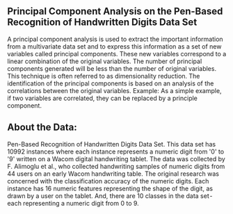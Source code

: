 ## Principal Component Analysis on the Pen-Based Recognition of Handwritten Digits Data Set

A principal component analysis is used to extract the important information from a multivariate data set and to express this information as a set of new variables called principal components.
These new variables correspond to a linear combination of the original variables. The number of principal components generated will be less than the number of original variables. This technique is often referred to as dimensionality reduction. The identification of the principal components is based on an analysis of the correlations between the original variables.
Example: As a simple example, if two variables are correlated, they can be replaced by a principle component.

## About the Data:

Pen-Based Recognition of Handwritten Digits Data Set. This data set has 10992 instances where each instance represents a numeric digit from '0' to '9' written on a Wacom digital handwriting tablet. The data was collected by F. Alimoglu et al., who collected handwriting samples of numeric digits from 44 users on an early Wacom handwriting table. The original research was concerned with the classification accuracy of the numeric digits.
Each instance has 16 numeric features representing the shape of the digit, as drawn by a user on the tablet. And, there are 10 classes in the data set - each representing a numeric digit from 0 to 9.

